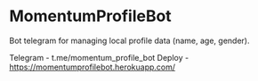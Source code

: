 # MomentumProfileBot

Bot telegram for managing local profile data (name, age, gender).

Telegram - t.me/momentum_profile_bot
Deploy - https://momentumprofilebot.herokuapp.com/
